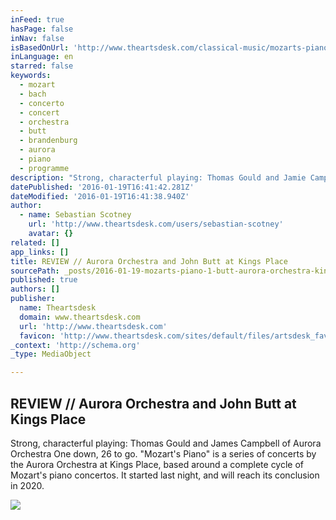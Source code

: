 ```yaml
---
inFeed: true
hasPage: false
inNav: false
isBasedOnUrl: 'http://www.theartsdesk.com/classical-music/mozarts-piano-1-butt-aurora-orchestra-kings-place'
inLanguage: en
starred: false
keywords:
  - mozart
  - bach
  - concerto
  - concert
  - orchestra
  - butt
  - brandenburg
  - aurora
  - piano
  - programme
description: "Strong, characterful playing: Thomas Gould and Jamie Campbell of Aurora Orchestra One down, 26 to go. \"Mozart's Piano\" is a series of concerts by the Aurora Orchestra at Kings Place, based around a complete cycle of Mozart's piano concertos. It started last night, and will reach its conclusion in 2020."
datePublished: '2016-01-19T16:41:42.281Z'
dateModified: '2016-01-19T16:41:38.940Z'
author:
  - name: Sebastian Scotney
    url: 'http://www.theartsdesk.com/users/sebastian-scotney'
    avatar: {}
related: []
app_links: []
title: REVIEW // Aurora Orchestra and John Butt at Kings Place
sourcePath: _posts/2016-01-19-mozarts-piano-1-butt-aurora-orchestra-kings-place.md
published: true
authors: []
publisher:
  name: Theartsdesk
  domain: www.theartsdesk.com
  url: 'http://www.theartsdesk.com'
  favicon: 'http://www.theartsdesk.com/sites/default/files/artsdesk_favicon_3.ico'
_context: 'http://schema.org'
_type: MediaObject

---
```

<article style=""><h1>REVIEW // Aurora Orchestra and John Butt at Kings Place</h1><p>Strong, characterful playing: Thomas Gould and James Campbell of Aurora Orchestra One down, 26 to go. "Mozart's Piano" is a series of concerts by the Aurora Orchestra at Kings Place, based around a complete cycle of Mozart's piano concertos. It started last night, and will reach its conclusion in 2020.</p><img src="https://s3-us-west-2.amazonaws.com/the-grid-img/p/234bb0b550eac15020e17c42357929f35b8c714a.jpg" /></article>